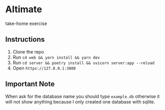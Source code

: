 # Altimate
take-home exercise

## Instructions

1. Clone the repo
1. Run `cd web && yarn install && yarn dev`
1. Run `cd server && poetry install && uvicorn server:app --reload`
1. Open `https://127.0.0.1:3000`

## Important Note

When ask for the database name you should type `example.db` otherwise it will not show anything because I only created one database with sqlite.
